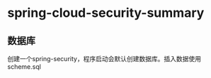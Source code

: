 # spring-cloud-security-summary

## 数据库
 创建一个spring-security，程序启动会默认创建数据库。插入数据使用scheme.sql
 
##  

    
